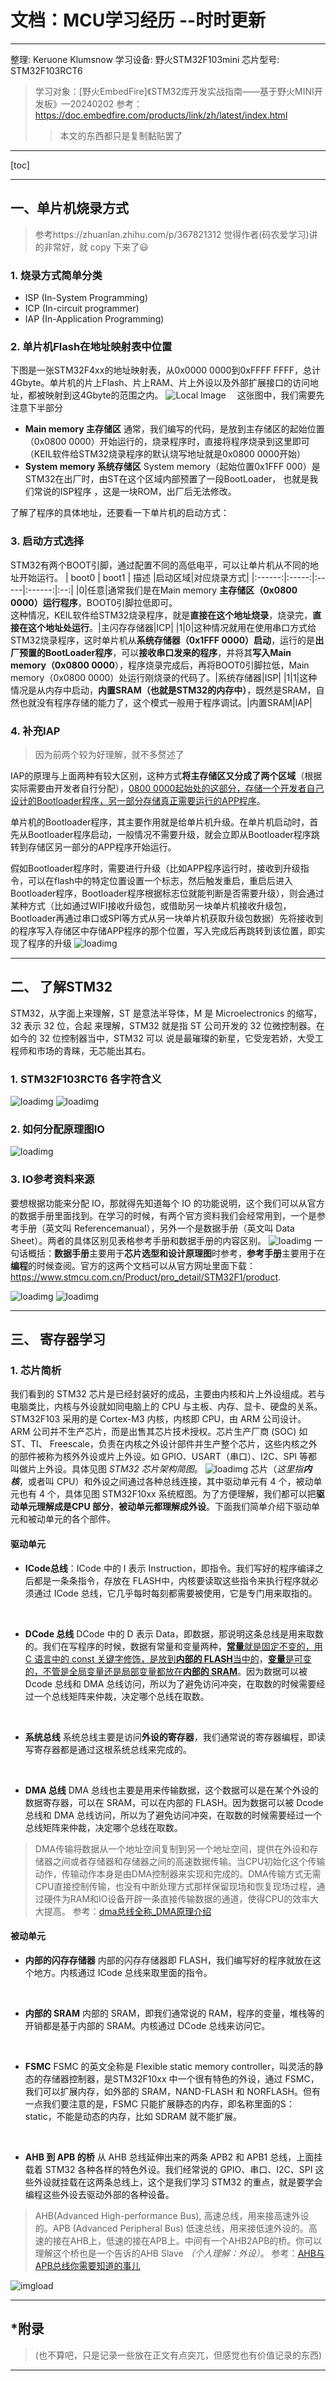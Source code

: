 # 文档：MCU学习经历 --时时更新
---
整理:  Keruone Klumsnow
学习设备: 野火STM32F103mini 
芯片型号: STM32F103RCT6

> 学习对象：[野火EmbedFire]《STM32库开发实战指南——基于野火MINI开发板》—20240202
> 参考：https://doc.embedfire.com/products/link/zh/latest/index.html
>> 本文的东西都只是复制黏贴罢了
> 
---
[toc]

---
## 一、单片机烧录方式
> 参考https://zhuanlan.zhihu.com/p/367821312
> 觉得作者(码农爱学习)讲的非常好，就 copy 下来了:smiley:
### 1. 烧录方式简单分类
* ISP (In-System Programming)
* ICP (In-circuit programmer)
* IAP (In-Application Programming)
### 2. 单片机Flash在地址映射表中位置
下图是一张STM32F4xx的地址映射表，从0x0000 0000到0xFFFF FFFF，总计4Gbyte。单片机的片上Flash、片上RAM、片上外设以及外部扩展接口的访问地址，都被映射到这4Gbyte的范围之内。
![Local Image](./MCU_figure/STM32F4xx的地址映射表.png)
&emsp;这张图中，我们需要先注意下半部分
* **Main memory 主存储区**
通常，我们编写的代码，是放到主存储区的起始位置（0x0800 0000）开始运行的，烧录程序时，直接将程序烧录到这里即可（KEIL软件给STM32烧录程序的默认烧写地址就是0x0800 0000开始）
* **System memory 系统存储区**
System memory（起始位置0x1FFF 000）是STM32在出厂时，由ST在这个区域内部预置了一段BootLoader， 也就是我们常说的ISP程序 ，这是一块ROM，出厂后无法修改。

了解了程序的具体地址，还要看一下单片机的启动方式：
### 3. 启动方式选择
STM32有两个BOOT引脚，通过配置不同的高低电平，可以让单片机从不同的地址开始运行。
| boot0 | boot1 | 描述 |启动区域|对应烧录方式|
|:------:|:-----:|:-----|:------:|:--:|
|0|任意|通常我们是在Main memory **主存储区（0x0800 0000）运行程序**，BOOT0引脚拉低即可。<br>这种情况，KEIL软件给STM32烧录程序，就是**直接在这个地址烧录**，烧录完，**直接在这个地址处运行**。|主闪存存储器|ICP|
|1|0|这种情况就用在使用串口方式给STM32烧录程序，这时单片机从**系统存储器（0x1FFF 0000）启动**，运行的是**出厂预置的BootLoader程序**，可以**接收串口发来的程序**，并将其**写入Main memory（0x0800 0000**），程序烧录完成后，再将BOOT0引脚拉低，Main memory（0x0800 0000）处运行刚烧录的代码了。|系统存储器|ISP|
|1|1|这种情况是从内存中启动，**内置SRAM（也就是STM32的内存中）**，既然是SRAM，自然也就没有程序存储的能力了，这个模式一般用于程序调试。|内置SRAM|IAP|

### 4. 补充IAP
> 因为前两个较为好理解，就不多赘述了

IAP的原理与上面两种有较大区别，这种方式**将主存储区又分成了两个区域**（根据实际需要由开发者自行分配），<u>0800 0000起始处的这部分，存储一个开发者自己设计的Bootloader程序，另一部分存储真正需要运行的APP程序</u>。

单片机的Bootloader程序，其主要作用就是给单片机升级。在单片机启动时，首先从Bootloader程序启动，一般情况不需要升级，就会立即从Bootloader程序跳转到存储区另一部分的APP程序开始运行。

假如Bootloader程序时，需要进行升级（比如APP程序运行时，接收到升级指令，可以在flash中的特定位置设置一个标志，然后触发重启，重启后进入Bootloader程序，Bootloader程序根据标志位就能判断是否需要升级），则会通过某种方式（比如通过WIFI接收升级包，或借助另一块单片机接收升级包，Bootloader再通过串口或SPI等方式从另一块单片机获取升级包数据）先将接收到的程序写入存储区中存储APP程序的那个位置，写入完成后再跳转到该位置，即实现了程序的升级
![loadimg](./MCU_figure/IAP示意图.png)

---
## 二、 了解STM32

STM32，从字面上来理解，ST 是意法半导体，M 是 Microelectronics 的缩写，32 表示 32 位，合起
来理解，STM32 就是指 ST 公司开发的 32 位微控制器。在如今的 32 位控制器当中，STM32 可以
说是最璀璨的新星，它受宠若娇，大受工程师和市场的青睐，无芯能出其右。

### 1. STM32F103RCT6 各字符含义
![loadimg](./MCU_figure/STM32命名方式1.png)
![loadimg](./MCU_figure/STM32命名方式2.png)
### 2. 如何分配原理图IO
![loadimg](./MCU_figure/原理图IO分类表.png)
### 3. IO参考资料来源
要想根据功能来分配 IO，那就得先知道每个 IO 的功能说明，这个我们可以从官方的数据手册里面找到。在学习的时候，有两个官方资料我们会经常用到，一个是参考手册（英文叫 Referencemanual），另外一个是数据手册（英文叫 Data Sheet）。两者的具体区别见表格参考手册和数据手册的内容区别。
![loadimg](./MCU_figure/数据手册与参考手册.png)
一句话概括：**数据手册**主要用于**芯片选型和设计原理图**时参考，**参考手册**主要用于在**编程**的时候查阅。官方的这两个文档可以从官方网址里面下载：https://www.stmcu.com.cn/Product/pro_detail/STM32F1/product.

![loadimg](./MCU_figure/引脚参考1.png)
![loadimg](./MCU_figure/引脚参考2.png)

---
## 三、 寄存器学习
### 1. 芯片简析
我们看到的 STM32 芯片是已经封装好的成品，主要由内核和片上外设组成。若与电脑类比，内核与外设就如同电脑上的 CPU 与主板、内存、显卡、硬盘的关系。
STM32F103 采用的是 Cortex-M3 内核，内核即 CPU，由 ARM 公司设计。ARM 公司并不生产芯片，而是出售其芯片技术授权。芯片生产厂商 (SOC) 如 ST、TI、 Freescale，负责在内核之外设计部件并生产整个芯片，这些内核之外的部件被称为核外外设或片上外设。如 GPIO、USART（串口）、I2C、SPI 等都叫做片上外设。具体见图 *STM32 芯片架构简图*。
![loadimg](./MCU_figure/STM32%20芯片架构简图.png)
芯片（*这里指**内核***，或者叫 CPU）和外设之间通过各种总线连接，其中驱动单元有 4 个，被动单元也有 4 个，具体见图 STM32F10xx 系统框图。为了方便理解，我们都可以把**驱动单元理解成是CPU 部分**，**被动单元都理解成外设**。下面我们简单介绍下驱动单元和被动单元的各个部件。


#### 驱动单元
* **ICode总线**：ICode 中的 I 表示 Instruction，即指令。我们写好的程序编译之后都是一条条指令，存放在 FLASH中，内核要读取这些指令来执行程序就必须通过 ICode 总线，它几乎每时每刻都需要被使用，它是专门用来取指的。
<br>

* **DCode 总线**
DCode 中的 D 表示 Data，即数据，那说明这条总线是用来取数的。我们在写程序的时候，数据有常量和变量两种，<u>**常量**就是固定不变的，用 C 语言中的 const 关键字修饰，是放到**内部的 FLASH**当中的</u>，<u>**变量**是可变的，不管是全局变量还是局部变量都放在**内部的 SRAM**</u>。因为数据可以被Dcode 总线和 DMA 总线访问，所以为了避免访问冲突，在取数的时候需要经过一个总线矩阵来仲裁，决定哪个总线在取数。
<br>

* **系统总线**
系统总线主要是访问**外设的寄存器**，我们通常说的寄存器编程，即读写寄存器都是通过这根系统总线来完成的。
<br>

* **DMA 总线**
DMA 总线也主要是用来传输数据，这个数据可以是在某个外设的数据寄存器，可以在 SRAM，可以在内部的 FLASH。因为数据可以被 Dcode 总线和 DMA 总线访问，所以为了避免访问冲突，在取数的时候需要经过一个总线矩阵来仲裁，决定哪个总线在取数。
> DMA传输将数据从一个地址空间复制到另一个地址空间，提供在外设和存储器之间或者存储器和存储器之间的高速数据传输。当CPU初始化这个传输动作，传输动作本身是由DMA控制器来实现和完成的。DMA传输方式无需CPU直接控制传输，也没有中断处理方式那样保留现场和恢复现场过程，通过硬件为RAM和IO设备开辟一条直接传输数据的通道，使得CPU的效率大大提高。
> 参考：[dma总线全称_DMA原理介绍](https://blog.csdn.net/weixin_30222083/article/details/111954489#:~:text=DMA%EF%BC%8C%E5%85%A8%E7%A7%B0Direct%20Memory,Access%EF%BC%8C%E5%8D%B3%E7%9B%B4%E6%8E%A5%E5%AD%98%E5%82%A8%E5%99%A8%E8%AE%BF%E9%97%AE%E3%80%82%20DMA%E4%BC%A0%E8%BE%93%E5%B0%86%E6%95%B0%E6%8D%AE%E4%BB%8E%E4%B8%80%E4%B8%AA%E5%9C%B0%E5%9D%80%E7%A9%BA%E9%97%B4%E5%A4%8D%E5%88%B6%E5%88%B0%E5%8F%A6%E4%B8%80%E4%B8%AA%E5%9C%B0%E5%9D%80%E7%A9%BA%E9%97%B4%EF%BC%8C%E6%8F%90%E4%BE%9B%E5%9C%A8%E5%A4%96%E8%AE%BE%E5%92%8C%E5%AD%98%E5%82%A8%E5%99%A8%E4%B9%8B%E9%97%B4%E6%88%96%E8%80%85%E5%AD%98%E5%82%A8%E5%99%A8%E5%92%8C%E5%AD%98%E5%82%A8%E5%99%A8%E4%B9%8B%E9%97%B4%E7%9A%84%E9%AB%98%E9%80%9F%E6%95%B0%E6%8D%AE%E4%BC%A0%E8%BE%93%E3%80%82%20%E5%BD%93CPU%E5%88%9D%E5%A7%8B%E5%8C%96%E8%BF%99%E4%B8%AA%E4%BC%A0%E8%BE%93%E5%8A%A8%E4%BD%9C%EF%BC%8C%E4%BC%A0%E8%BE%93%E5%8A%A8%E4%BD%9C%E6%9C%AC%E8%BA%AB%E6%98%AF%E7%94%B1DMA%E6%8E%A7%E5%88%B6%E5%99%A8%E6%9D%A5%E5%AE%9E%E7%8E%B0%E5%92%8C%E5%AE%8C%E6%88%90%E7%9A%84%E3%80%82)

#### 被动单元
* **内部的闪存存储器**
内部的闪存存储器即 FLASH，我们编写好的程序就放在这个地方。内核通过 ICode 总线来取里面的指令。
<br>

* **内部的 SRAM**
内部的 SRAM，即我们通常说的 RAM，程序的变量，堆栈等的开销都是基于内部的 SRAM。内核通过 DCode 总线来访问它。
<br>

* **FSMC**
FSMC 的英文全称是 Flexible static memory controller，叫灵活的静态的存储器控制器，是STM32F10xx 中一个很有特色的外设，通过 FSMC，我们可以扩展内存，如外部的 SRAM，NAND-FLASH 和 NORFLASH。但有一点我们要注意的是，FSMC 只能扩展静态的内存，即名称里面的S：static，不能是动态的内存，比如 SDRAM 就不能扩展。
<br>

* **AHB 到 APB 的桥**
从 AHB 总线延伸出来的两条 APB2 和 APB1 总线，上面挂载着 STM32 各种各样的特色外设。我们经常说的 GPIO、串口、I2C、SPI 这些外设就挂载在这两条总线上，这个是我们学习 STM32 的重点，就是要学会编程这些外设去驱动外部的各种设备。
> AHB(Advanced High-performance Bus), 高速总线，用来接高速外设的。APB (Advanced Peripheral Bus) 低速总线，用来接低速外设的。高速的接在AHB上，低速的接在APB上。中间有一个AHB2APB的桥。你可以理解这个桥也是一个告诉的AHB Slave *（个人理解：外设）*。
> 参考：[AHB与APB总线你需要知道的事儿](https://zhuanlan.zhihu.com/p/157808097)

![imgload](./MCU_figure/STM32系统框图.png)






---
## *附录
> (也不算吧，只是记录一些放在正文有点突兀，但感觉也有价值记录的东西)




---